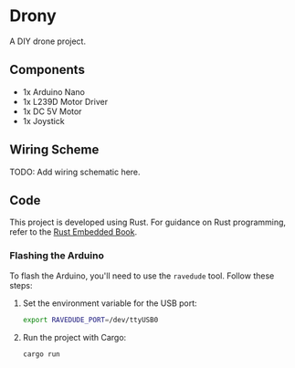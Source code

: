 # Drony

A DIY drone project.

## Components

- 1x Arduino Nano
- 1x L239D Motor Driver
- 1x DC 5V Motor
- 1x Joystick

## Wiring Scheme

TODO: Add wiring schematic here.

## Code

This project is developed using Rust. For guidance on Rust programming,
refer to the [Rust Embedded Book](https://docs.rust-embedded.org/book/intro/index.html).

### Flashing the Arduino

To flash the Arduino, you'll need to use the `ravedude` tool. Follow these steps:

1. Set the environment variable for the USB port:

   ```bash
   export RAVEDUDE_PORT=/dev/ttyUSB0
   ```

2. Run the project with Cargo:

   ```bash
   cargo run
   ```
